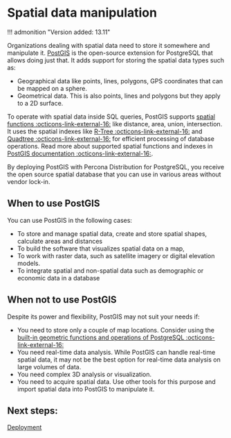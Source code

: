 # Spatial data manipulation

!!! admonition "Version added: 13.11"

Organizations dealing with spatial data need to store it somewhere and manipulate it. [PostGIS](https://postgis.net/) is the open-source extension for PostgreSQL that allows doing just that. It adds support for storing the spatial data types such as:

* Geographical data like points, lines, polygons, GPS coordinates that can be mapped on a sphere.
* Geometrical data. This is also points, lines and polygons but they apply to a 2D surface.

To operate with spatial data inside SQL queries, PostGIS supports [spatial functions :octicons-link-external-16:](https://postgis.net/docs/reference.html#SRS_Functions) like distance, area, union, intersection. It uses the spatial indexes like [R-Tree :octicons-link-external-16:](https://en.wikipedia.org/wiki/R-tree) and [Quadtree :octicons-link-external-16:](https://en.wikipedia.org/wiki/Quadtree) for efficient processing of database operations. Read more about supported spatial functions and indexes in [PostGIS documentation :octicons-link-external-16:](https://postgis.net/workshops/postgis-intro/introduction.html). 

By deploying PostGIS with Percona Distribution for PostgreSQL, you receive the open source spatial database that you can use in various areas without vendor lock-in. 

## When to use PostGIS

You can use PostGIS in the following cases:

* To store and manage spatial data, create and store spatial shapes, calculate areas and distances
* To build the software that visualizes spatial data on a map, 
* To work with raster data, such as satellite imagery or digital elevation models.
* To integrate spatial and non-spatial data such as demographic or economic data in a database

## When not to use PostGIS

Despite its power and flexibility, PostGIS may not suit your needs if:

* You need to store only a couple of map locations. Consider using the [built-in geometric functions and operations of PostgreSQL :octicons-link-external-16:](https://www.postgresql.org/docs/current/functions-geometry.html)
* You need real-time data analysis. While PostGIS can handle real-time spatial data, it may not be the best option for real-time data analysis on large volumes of data.
* You need complex 3D analysis or visualization.
* You need to acquire spatial data. Use other tools for this purpose and import spatial data into PostGIS to manipulate it.

## Next steps:

[Deployment](postgis-deploy.md)

